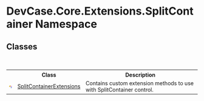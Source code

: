 # DevCase.Core.Extensions.SplitContainer Namespace
 




## Classes
&nbsp;<table><tr><th></th><th>Class</th><th>Description</th></tr><tr><td>![Public class](media/pubclass.gif "Public class")</td><td><a href="T_DevCase_Core_Extensions_SplitContainer_SplitContainerExtensions">SplitContainerExtensions</a></td><td>
Contains custom extension methods to use with SplitContainer control.</td></tr></table>&nbsp;
